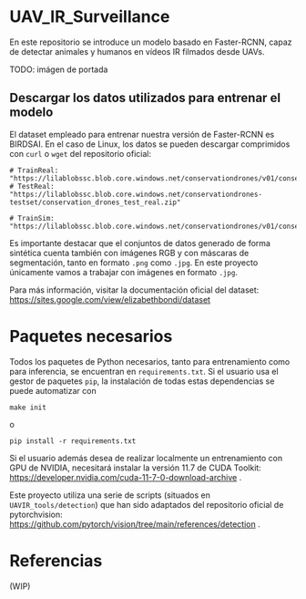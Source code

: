 # UAV_IR_Surveillance
En este repositorio se introduce un modelo basado en Faster-RCNN, capaz de detectar animales y humanos en vídeos IR filmados desde UAVs.

TODO: imágen de portada

## Descargar los datos utilizados para entrenar el modelo

El dataset empleado para entrenar nuestra versión de Faster-RCNN es BIRDSAI. En el caso de Linux, los datos se pueden descargar comprimidos con ```curl``` o ```wget``` del repositorio oficial:

```
# TrainReal: "https://lilablobssc.blob.core.windows.net/conservationdrones/v01/conservation_drones_train_real.zip"
# TestReal:  "https://lilablobssc.blob.core.windows.net/conservationdrones-testset/conservation_drones_test_real.zip"

# TrainSim:   "https://lilablobssc.blob.core.windows.net/conservationdrones/v01/conservation_drones_train_simulation.zip"
```

Es importante destacar que el conjuntos de datos generado de forma sintética cuenta también con imágenes RGB y con máscaras de segmentación, tanto en formato ```.png``` como ```.jpg```. En este proyecto únicamente vamos a trabajar con imágenes en formato ```.jpg```.

Para más información, visitar la documentación oficial del dataset: https://sites.google.com/view/elizabethbondi/dataset

# Paquetes necesarios

Todos los paquetes de Python necesarios, tanto para entrenamiento como para inferencia, se encuentran en ```requirements.txt```. Si el usuario usa el gestor de paquetes ```pip```, la instalación de todas estas dependencias se puede automatizar con

```
make init
```

o

```
pip install -r requirements.txt
```

Si el usuario además desea de realizar localmente un entrenamiento con GPU de NVIDIA, necesitará instalar la versión 11.7 de CUDA Toolkit: https://developer.nvidia.com/cuda-11-7-0-download-archive .

Este proyecto utiliza una serie de scripts (situados en ```UAVIR_tools/detection```) que han sido adaptados del repositorio oficial de pytorchvision: https://github.com/pytorch/vision/tree/main/references/detection .

# Referencias

(WIP)